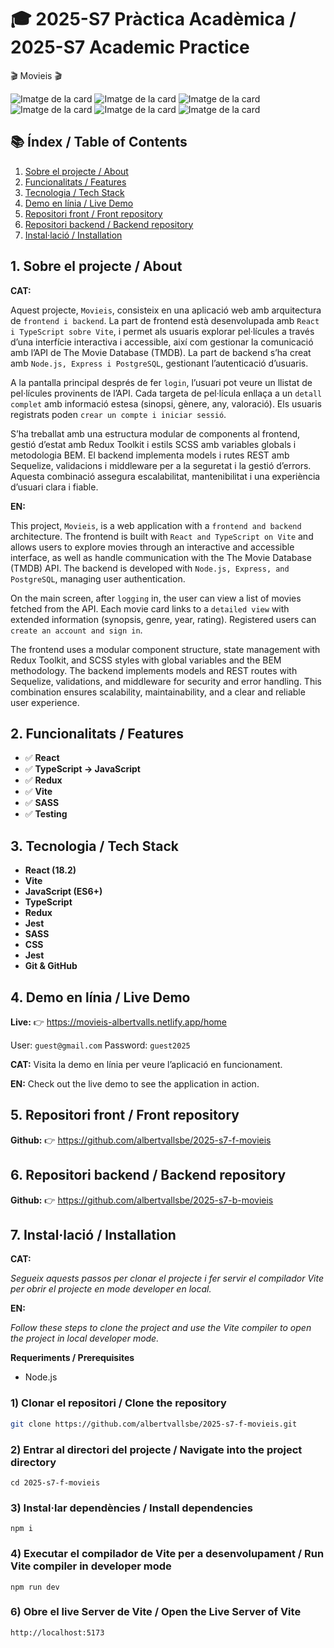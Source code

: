 # 🎓 2025-S7 Pràctica Acadèmica / 2025-S7 Academic Practice

🎬 Movieis 🎬

![Imatge de la card](./src/assets/images/welcome.png)
![Imatge de la card](./src/assets/images/login.png)
![Imatge de la card](./src/assets/images/cards.png)
![Imatge de la card](./src/assets/images/aside-preview.png)
![Imatge de la card](./src/assets/images/detail-top.png)
![Imatge de la card](./src/assets/images/detail-down.png)

## 📚 Índex / Table of Contents

1. [Sobre el projecte / About](#1-sobre-el-projecte--about)
2. [Funcionalitats / Features](#2-funcionalitats--features)
3. [Tecnologia / Tech Stack](#3-tecnologia--tech-stack)
4. [Demo en línia / Live Demo](#4-demo-en-línia--live-demo)
5. [Repositori front / Front repository](#5-repositori-front--front-repository)
6. [Repositori backend / Backend repository](#6-repositori-back--back-repository)
7. [Instal·lació / Installation](#7-instal·lació--installation)

## 1. Sobre el projecte / About

**CAT:**

Aquest projecte, `Movieis`, consisteix en una aplicació web amb arquitectura de `frontend i backend`.
La part de frontend està desenvolupada amb `React i TypeScript sobre Vite`, i permet als usuaris explorar pel·lícules a través d’una interfície interactiva i accessible, així com gestionar la comunicació amb l’API de The Movie Database (TMDB).
La part de backend s’ha creat amb `Node.js, Express i PostgreSQL`, gestionant l’autenticació d’usuaris.

A la pantalla principal després de fer `login`, l’usuari pot veure un llistat de pel·lícules provinents de l’API. Cada targeta de pel·lícula enllaça a un `detall complet` amb informació estesa (sinopsi, gènere, any, valoració). Els usuaris registrats poden `crear un compte i iniciar sessió`.

S’ha treballat amb una estructura modular de components al frontend, gestió d’estat amb Redux Toolkit i estils SCSS amb variables globals i metodologia BEM. El backend implementa models i rutes REST amb Sequelize, validacions i middleware per a la seguretat i la gestió d’errors. Aquesta combinació assegura escalabilitat, mantenibilitat i una experiència d’usuari clara i fiable.

**EN:**

This project, `Movieis`, is a web application with a `frontend and backend` architecture.
The frontend is built with `React and TypeScript on Vite` and allows users to explore movies through an interactive and accessible interface, as well as handle communication with the The Movie Database (TMDB) API.
The backend is developed with `Node.js, Express, and PostgreSQL`, managing user authentication.

On the main screen, after `logging` in, the user can view a list of movies fetched from the API. Each movie card links to a `detailed view` with extended information (synopsis, genre, year, rating). Registered users can `create an account and sign in`.

The frontend uses a modular component structure, state management with Redux Toolkit, and SCSS styles with global variables and the BEM methodology. The backend implements models and REST routes with Sequelize, validations, and middleware for security and error handling. This combination ensures scalability, maintainability, and a clear and reliable user experience.

## 2. Funcionalitats / Features

- ✅ **React**
- ✅ **TypeScript → JavaScript**
- ✅ **Redux**
- ✅ **Vite**
- ✅ **SASS**
- ✅ **Testing**

## 3. Tecnologia / Tech Stack

- **React (18.2)**
- **Vite**
- **JavaScript (ES6+)**
- **TypeScript**
- **Redux**
- **Jest**
- **SASS**
- **CSS**
- **Jest**
- **Git & GitHub**

## 4. Demo en línia / Live Demo

**Live:** 👉 https://movieis-albertvalls.netlify.app/home

User: `guest@gmail.com`
Password: `guest2025`

**CAT:**
Visita la demo en línia per veure l’aplicació en funcionament.

**EN:**
Check out the live demo to see the application in action.

## 5. Repositori front / Front repository

**Github:** 👉 https://github.com/albertvallsbe/2025-s7-f-movieis

## 6. Repositori backend / Backend repository

**Github:** 👉 https://github.com/albertvallsbe/2025-s7-b-movieis

## 7. Instal·lació / Installation

**CAT:**

_Segueix aquests passos per clonar el projecte i fer servir el compilador Vite per obrir el projecte en mode developer en local._

**EN:**

_Follow these steps to clone the project and use the Vite compiler to open the project in local developer mode._

**Requeriments / Prerequisites**

- Node.js

### 1) Clonar el repositori / Clone the repository

```bash
git clone https://github.com/albertvallsbe/2025-s7-f-movieis.git
```

### 2) Entrar al directori del projecte / Navigate into the project directory

```
cd 2025-s7-f-movieis
```

### 3) Instal·lar dependències / Install dependencies

```
npm i
```

### 4) Executar el compilador de Vite per a desenvolupament / Run Vite compiler in developer mode

```
npm run dev
```

### 6) Obre el live Server de Vite / Open the Live Server of Vite

```
http://localhost:5173
```
